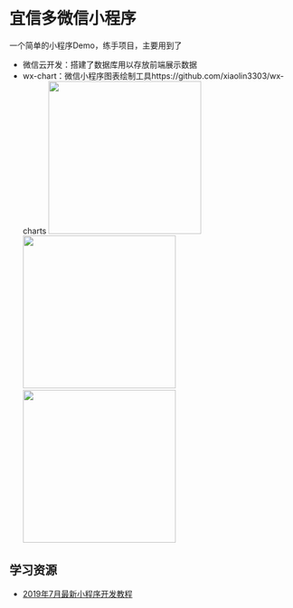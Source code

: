 # 宜信多微信小程序

一个简单的小程序Demo，练手项目，主要用到了

- 微信云开发：搭建了数据库用以存放前端展示数据
- wx-chart：微信小程序图表绘制工具https://github.com/xiaolin3303/wx-charts
<image src="https://github.com/PeiShang/yxd_miniProgram/blob/master/screenshots/screen01.png" width="270" >  <image src="https://github.com/PeiShang/yxd_miniProgram/blob/master/screenshots/screen02.png" width="270" display:inline-block>  <image src="https://github.com/PeiShang/yxd_miniProgram/blob/master/screenshots/screen03.png" width="270" display:inline-block>

## 学习资源

- [2019年7月最新小程序开发教程](https://www.bilibili.com/video/av58993009)

